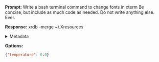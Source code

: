 **Prompt:**
Write a bash terminal command to change fonts in xterm Be concise, but include as much code as needed. Do not write anything else. Ever.


**Response:**
xrdb -merge ~/.Xresources

<details><summary>Metadata</summary>

- Duration: 1636 ms
- Datetime: 2023-10-11T16:15:21.850781
- Model: gpt-3.5-turbo-0613

</details>

**Options:**
```json
{"temperature": 0.0}
```

